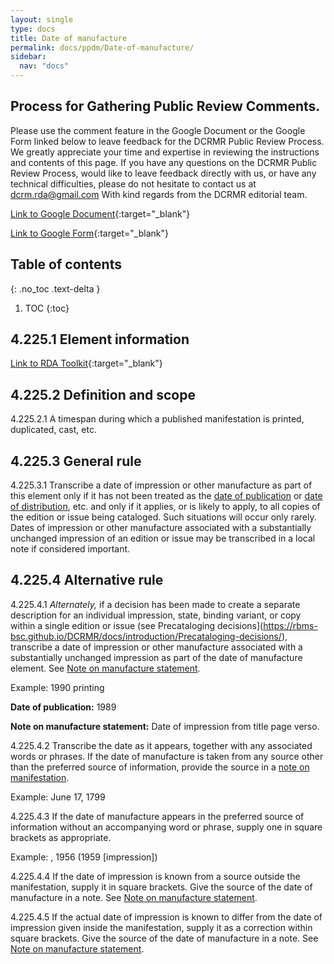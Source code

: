 ```yaml
---
layout: single
type: docs
title: Date of manufacture
permalink: docs/ppdm/Date-of-manufacture/
sidebar:
  nav: "docs"
---
```


## Process for Gathering Public Review Comments.
Please use the comment feature in the Google Document or the Google Form linked below to leave feedback for the DCRMR Public Review Process.  We greatly appreciate your time and expertise in reviewing the instructions and contents of this page.  If you have any questions on the DCRMR Public Review Process, would like to leave feedback directly with us, or have any technical difficulties, please do not hesitate to contact us at dcrm.rda@gmail.com  With kind regards from the DCRMR editorial team.

[Link to Google Document](https://docs.google.com/document/d/1or802G8i-2DuPzcUm6oOqotpx2hrCmWTQCJXXfTnixE/edit){:target="_blank"}

[Link to Google Form](https://docs.google.com/forms/d/e/1FAIpQLSdNtJkbY1mngdTcvCoB7zZcpaIuuKHvlbyiidP-QunDy14VcQ/viewform){:target="_blank"}

## Table of contents
{: .no_toc .text-delta }

1. TOC
{:toc}

## 4.225.1 Element information

[Link to RDA Toolkit](https://beta.rdatoolkit.org/Content/Index?externalId=en-US_ala-f6396d3f-6883-3ad2-84f1-d0714cfd42a0){:target="_blank"}

## 4.225.2 Definition and scope

<a name="4.225.2.1">4.225.2.1</a> A timespan during which a published manifestation is printed, duplicated, cast, etc.

## 4.225.3 General rule

<a name="4.225.3.1">4.225.3.1</a> Transcribe a date of impression or other manufacture as part of this element only if it has not been treated as the [date of publication](https://rbms-bsc.github.io/DCRMR/docs/ppdm/Date-of-publication/) or [date of distribution](https://rbms-bsc.github.io/DCRMR/docs/ppdm/Date-of-distribution/), etc. and only if it applies, or is likely to apply, to all copies of the edition or issue being cataloged. Such situations will occur only rarely. Dates of impression or other manufacture associated with a substantially unchanged impression of an edition or issue may be transcribed in a local note if considered important.

## 4.225.4 Alternative rule

<a name="4.225.4.1">4.225.4.1</a> *Alternately,* if a decision has been made to create a separate description for an individual impression, state, binding variant, or copy within a single edition or issue (see Precataloging decisions](https://rbms-bsc.github.io/DCRMR/docs/introduction/Precataloging-decisions/), transcribe a date of impression or other manufacture associated with a substantially unchanged impression as part of the date of manufacture element.  See [Note on manufacture statement](https://rbms-bsc.github.io/DCRMR/docs/ppdm/Note-on-manufacture-statement/).

Example: 1990 printing

**Date of publication:** 1989 

**Note on manufacture statement:** Date of impression from title page verso.

<a name="4.225.4.2">4.225.4.2</a> Transcribe the date as it appears, together with any associated words or phrases. If the date of manufacture is taken from any source other than the preferred source of information, provide the source in a [note on manifestation](https://rbms-bsc.github.io/DCRMR/docs/other-notes/Note-on-manifestation/).  

Example: June 17, 1799

<a name="4.225.4.3">4.225.4.3</a> If the date of manufacture appears in the preferred source of information without an accompanying word or phrase, supply one in square brackets as appropriate.

Example: , 1956 (1959 [impression])

<a name="4.225.4.4">4.225.4.4</a> If the date of impression is known from a source outside the manifestation, supply it in square brackets. Give the source of the date of manufacture in a note. See [Note on manufacture statement](https://rbms-bsc.github.io/DCRMR/docs/ppdm/Note-on-manufacture-statement/).

<a name="4.225.4.5">4.225.4.5</a> If the actual date of impression is known to differ from the date of impression given inside the manifestation, supply it as a correction within square brackets. Give the source of the date of manufacture in a note. See [Note on manufacture statement](https://rbms-bsc.github.io/DCRMR/docs/ppdm/Note-on-manufacture-statement/).